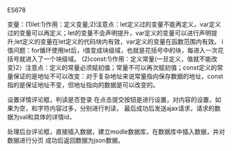 ES678

变量：(1)let:1)作用：定义变量;2)注意点：let定义过的变量不能再定义，var定义过的变量可以再定义；let的变量不会声明提升，var定义的变量可以进行声明提升;let定义的变量在let定义的代码块内有效，var定义的变量在函数范围内有效。 i值问题：for循环使用let后，i值变成块级域，也就是花括号中的块，每进入一次花括号就进入了一个块级域。
	  (2)const:1)作用：定义常量(一旦定义，值就不能改变)2）注意点：定义的常量必须赋初值；常量不可以再次赋初值；const定义的常量保证的是地址不可以改变：对于复杂地址来说常量指向保存数据的地址，const指的是保证地址不变，但地址指向的数据是可以改变的。



设置详情评论框，判读是否登录
在点击提交按钮是进行设置，对内容的设置，如果为空，和字符内容过多，分别进行判读，
最后成功后发送ajax请求，请求的数据为val和具体的详情id，

处理后台评论框，直接插入数据，建立modle数据库，在数据库中插入数据，并对数据进行分页
成功后返回数据为json数据。